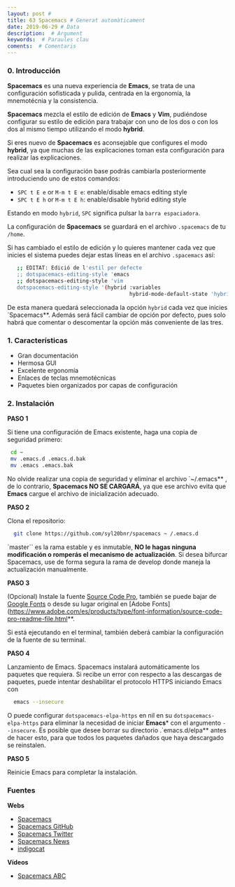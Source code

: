 ```yaml
---
layout: post #
title: 63 Spacemacs # Generat automàticament
date: 2019-06-29 # Data
description:  # Argument
keywords:  # Paraules clau
coments:  # Comentaris
---
```



### 0. Introducción ###

**Spacemacs** es una nueva experiencia de **Emacs**, se trata de una configuración sofisticada y pulida, centrada en la ergonomía, la mnemotécnia y la consistencia.

**Spacemacs** mezcla el estilo de edición de **Emacs** y **Vim**, pudiéndose configurar su estilo de edición para trabajar con uno de los dos o con los dos al mismo tiempo utilizando el modo **hybrid**.

Si eres nuevo de **Spacemacs** es aconsejable que configures el modo **hybrid**, ya que muchas de las explicaciones toman esta configuración para realizar las explicaciones.

Sea cual sea la configuración base podrás cambiarla posteriormente introduciendo uno de estos comandos:

- `SPC t E e` or `M-m t E e`: enable/disable emacs editing style
- `SPC t E h` or `M-m t E h`: enable/disable hybrid editing style

Estando en modo `hybrid`, `SPC` significa pulsar la `barra espaciadora`.

La configuración de **Spacemacs** se guardará en el archivo `.spacemacs` de tu `/home`.

Si has cambiado el estilo de edición y lo quieres mantener cada vez que inicies el sistema puedes dejar estas líneas en el archivo `.spacemacs` así:

``` bash
   ;; EDITAT: Edició de l'estil per defecte
   ;; dotspacemacs-editing-style 'emacs
   ;; dotspacemacs-editing-style 'vim
   dotspacemacs-editing-style '(hybrid :variables
                                       hybrid-mode-default-state 'hybrid)
```

De esta manera quedará seleccionada la opción `hybrid` cada vez que inicies `Spacemacs**. Además será fácil cambiar de opción por defecto, pues solo habrá que comentar o descomentar la opción más conveniente de las tres.


### 1. Características ###

- Gran documentación
- Hermosa GUI
- Excelente ergonomía
- Enlaces de teclas mnemotécnicas
- Paquetes bien organizados por capas de configuración

### 2. Instalación ###

**PASO 1**

Si tiene una configuración de Emacs existente, haga una copia de seguridad primero:

```bash
 cd ~
 mv .emacs.d .emacs.d.bak
 mv .emacs .emacs.bak 
```

No olvide realizar una copia de seguridad y eliminar el archivo `~/.emacs** , de lo contrario, **Spacemacs NO SE CARGARÁ**, ya que ese archivo evita que **Emacs** cargue el archivo de inicialización adecuado.

**PASO 2**

Clona el repositorio:

```bash
  git clone https://github.com/syl20bnr/spacemacs ~ /.emacs.d 
```

`master`` es la rama estable y es inmutable, **NO le hagas ninguna modificación o romperás el mecanismo de actualización**. Si desea bifurcar Spacemacs, use de forma segura la rama de develop donde maneja la actualización manualmente.

**PASO 3**

(Opcional) Instale la fuente [Source Code Pro](https://github.com/adobe-fonts/source-code-pro), también se puede bajar de [Google Fonts](https://fonts.google.com/specimen/Source+Code+Pro) o desde su lugar original en [Adobe Fonts](https://www.adobe.com/es/products/type/font-information/source-code-pro-readme-file.html**.

Si está ejecutando en el terminal, también deberá cambiar la configuración de la fuente de su terminal.

**PASO 4**

Lanzamiento de Emacs. Spacemacs instalará automáticamente los paquetes que requiera. Si recibe un error con respecto a las descargas de paquetes, puede intentar deshabilitar el protocolo HTTPS iniciando Emacs con

```bash
  emacs --insecure
```

O puede configurar `dotspacemacs-elpa-https` en nil en su `dotspacemacs-elpa-https` para eliminar la necesidad de iniciar **Emacs*** con el argumento `--insecure`. Es posible que desee borrar su directorio .`emacs.d/elpa** antes de hacer esto, para que todos los paquetes dañados que haya descargado se reinstalen.

**PASO 5**

Reinicie Emacs para completar la instalación. 

### Fuentes ###

**Webs**

- [Spacemacs](http://spacemacs.org/)
- [Spacemacs GitHub](https://github.com/syl20bnr/spacemacs)
- [Spacemacs Twitter](https://twitter.com/spacemacs)
- [Spacemacs News](http://spacemacs.org/news/news01.html)
- [indigocat](https://indigocat.wordpress.com/2017/09/03/spacemacs-el-oh-my-zsh-para-emacs/)

**Vídeos**

- [Spacemacs ABC](https://www.youtube.com/playlist?list=PLrJ2YN5y27KLhd3yNs2dR8_inqtEiEweE)

